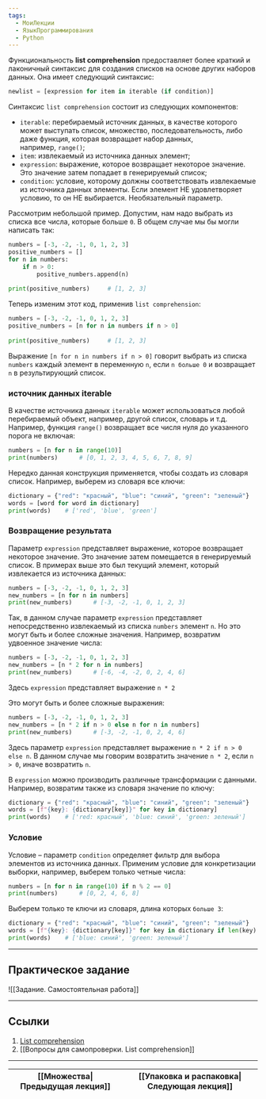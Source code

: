```yaml
---
tags:
  - МоиЛекции
  - ЯзыкПрограммирования
  - Python
---
```

Функциональность **list comprehension** предоставляет более краткий и лаконичный синтаксис для создания списков на основе других наборов данных. Она имеет следующий синтаксис:

```python
newlist = [expression for item in iterable (if condition)]
```

Синтаксис `list comprehension` состоит из следующих компонентов:

- `iterable`: перебираемый источник данных, в качестве которого может выступать список, множество, последовательность, либо даже функция, которая возвращает набор данных, например, `range()`;
- `item`: извлекаемый из источника данных элемент;
- `expression`: выражение, которое возвращает некоторое значение. Это значение затем попадает в генерируемый список;
- `condition`: условие, которому должны соответствовать извлекаемые из источника данных элементы. Если элемент НЕ удовлетворяет условию, то он НЕ выбирается. Необязательный параметр.

Рассмотрим небольшой пример. Допустим, нам надо выбрать из списка все числа, которые больше `0`. В общем случае мы бы могли написать так:

```python
numbers = [-3, -2, -1, 0, 1, 2, 3]
positive_numbers = []
for n in numbers:
    if n > 0:
        positive_numbers.append(n)
 
print(positive_numbers)     # [1, 2, 3]
```

Теперь изменим этот код, применив `list comprehension`:

```python
numbers = [-3, -2, -1, 0, 1, 2, 3]
positive_numbers = [n for n in numbers if n > 0]
  
print(positive_numbers)     # [1, 2, 3]
```

Выражение `[n for n in numbers if n > 0]` говорит выбрать из списка `numbers` каждый элемент в переменную `n`, если `n больше 0` и возвращает `n` в результирующий список.

### источник данных iterable

В качестве источника данных `iterable` может использоваться любой перебираемый объект, например, другой список, словарь и т.д. Например, функция `range()` возвращает все числя нуля до указанного порога не включая:

```python
numbers = [n for n in range(10)]
print(numbers)      # [0, 1, 2, 3, 4, 5, 6, 7, 8, 9]
```

Нередко данная конструкция применяется, чтобы создать из словаря список. Например, выберем из словаря все ключи:

```python
dictionary = {"red": "красный", "blue": "синий", "green": "зеленый"}
words = [word for word in dictionary]
print(words)    # ['red', 'blue', 'green']
```

### Возвращение результата

Параметр `expression` представляет выражение, которое возвращает некоторое значение. Это значение затем помещается в генерируемый список. В примерах выше это был текущий элемент, который извлекается из источника данных:

```python
numbers = [-3, -2, -1, 0, 1, 2, 3]
new_numbers = [n for n in numbers]
print(new_numbers)      # [-3, -2, -1, 0, 1, 2, 3]
```

Так, в данном случае параметр `expression` представляет непосредственно извлекаемый из списка `numbers` элемент `n`. Но это могут быть и более сложные значения. Например, возвратим удвоенное значение числа:

```python
numbers = [-3, -2, -1, 0, 1, 2, 3]
new_numbers = [n * 2 for n in numbers]
print(new_numbers)      # [-6, -4, -2, 0, 2, 4, 6]
```

Здесь `expression` представляет выражение `n * 2`

Это могут быть и более сложные выражения:

```python
numbers = [-3, -2, -1, 0, 1, 2, 3]
new_numbers = [n * 2 if n > 0 else n for n in numbers]
print(new_numbers)      # [-3, -2, -1, 0, 2, 4, 6]
```

Здесь параметр `expression` представляет выражение `n * 2 if n > 0 else n`. В данном случае мы говорим возвратить значение `n * 2`, если `n > 0`, иначе возвратить `n`.

В `expression` можно производить различные трансформации с данными. Например, возвратим также из словаря значение по ключу:

```python
dictionary = {"red": "красный", "blue": "синий", "green": "зеленый"}
words = [f"{key}: {dictionary[key]}" for key in dictionary]
print(words)    # ['red: красный', 'blue: синий', 'green: зеленый']
```

### Условие

Условие – параметр `condition` определяет фильтр для выбора элементов из источника данных. Применим условие для конкретизации выборки, например, выберем только четные числа:

```python
numbers = [n for n in range(10) if n % 2 == 0]
print(numbers)      # [0, 2, 4, 6, 8]
```

Выберем только те ключи из словаря, длина которых `больше 3`:

```python
dictionary = {"red": "красный", "blue": "синий", "green": "зеленый"}
words = [f"{key}: {dictionary[key]}" for key in dictionary if len(key) > 3]
print(words)    # ['blue: синий', 'green: зеленый']
```

---
## Практическое задание

![[Задание. Самостоятельная работа]]

---
## Ссылки

1. [List comprehension](https://metanit.com/python/tutorial/3.6.php)
2. [[Вопросы для самопроверки. List comprehension]]

---

| [[Множества\|Предыдущая лекция]] | [[Упаковка и распаковка\|Следующая лекция]] |
| -------------------------------- | ------------------------------------------- |
